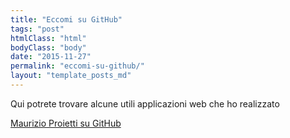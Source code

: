 ```yaml
---
title: "Eccomi su GitHub"
tags: "post"
htmlClass: "html"
bodyClass: "body"
date: "2015-11-27"
permalink: "eccomi-su-github/"
layout: "template_posts_md"
---
```

<p>Qui potrete trovare alcune utili applicazioni web che ho realizzato</p>
<p><a href="https://github.com/MaoX17/">Maurizio Proietti su GitHub</a></p>
